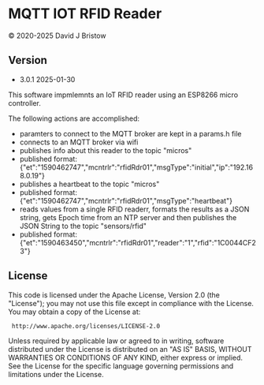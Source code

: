 # MQTT IOT RFID Reader

&copy; 2020-2025 David J Bristow

## Version

* 3.0.1 2025-01-30

This software impmlemnts an IoT RFID reader using an ESP8266 micro controller.

The following actions are accomplished:

* paramters to connect to the MQTT broker are kept in a params.h file
* connects to an MQTT broker via wifi
* publishes info about this reader to the topic "micros"
* published format: {"et":"1590462747","mcntrlr":"rfidRdr01","msgType":"initial","ip":"192.168.0.19"}
* publishes a heartbeat to the topic "micros"
* published format: {"et":"1590462747","mcntrlr":"rfidRdr01","msgType":"heartbeat"}
* reads values from a single RFID readerr, formats the results as a JSON string, gets Epoch time from an NTP server and then publishes the JSON String to the topic "sensors/rfid"
* published format: {"et":"1590463450","mcntrlr":"rfidRdr01","reader":"1","rfid":"1C0044CF23"}

## License

   This code  is licensed under the Apache License, Version 2.0 (the "License");
   you may not use this file except in compliance with the License.
   You may obtain a copy of the License at:

     http://www.apache.org/licenses/LICENSE-2.0

   Unless required by applicable law or agreed to in writing, software distributed under the License
   is distributed on an "AS IS" BASIS, WITHOUT WARRANTIES OR CONDITIONS OF ANY KIND, either express
   or implied. See the License for the specific language governing permissions and limitations under
   the License.

